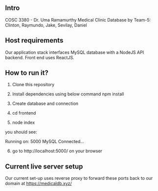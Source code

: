 ## Intro
COSC 3380 - Dr. Uma Ramamurthy
Medical Clinic Database
by Team-5: Clinton, Raymundo, Jake, Sevilay, Daniel

## Host requirements
Our application stack interfaces MySQL database with a NodeJS API backend. 
Front end uses ReactJS.

## How to run it?

1) Clone this repository
2) Install dependencies using below command
    npm install
3) Create database and connection

4) cd frontend
5) node index

 you should see:

Running on: 5000
MySQL Connected...

6) go to http://localhost:5000/ on your browser

## Current live server setup
Our current set-up uses reverse proxy to forward these ports back to our domain at https://medicaldb.xyz/

